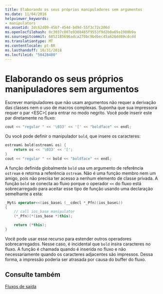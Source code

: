 ```yaml
---
title: Elaborando os seus próprios manipuladores sem argumentos
ms.date: 11/04/2016
helpviewer_keywords:
- manipulators
ms.assetid: 2dc62d09-45b7-454d-bd9d-55f3c72c206d
ms.openlocfilehash: 0c3037c007e9388485f9553f9d2b0a69a1980b9a
ms.sourcegitcommit: 6052185696adca270bc9bdbec45a626dd89cdcdd
ms.translationtype: MT
ms.contentlocale: pt-BR
ms.lasthandoff: 10/31/2018
ms.locfileid: "50428400"
---
```

# <a name="writing-your-own-manipulators-without-arguments"></a>Elaborando os seus próprios manipuladores sem argumentos

Escrever manipuladores que não usam argumentos não requer a derivação das classes nem o uso de macros complexas. Suponha que sua impressora requer o par \<ESC>[ para entrar no modo negrito. Você pode inserir este par diretamente no fluxo:

```cpp
cout << "regular " << '\033' << '[' << "boldface" << endl;
```

Ou você pode definir o manipulador `bold`, que insere os caracteres:

```cpp
ostream& bold(ostream& os) {
    return os << '\033' << '[';
}
cout << "regular " << bold << "boldface" << endl;
```

A função definida globalmente `bold` usa um argumento de referência `ostream` e retorna a referência `ostream`. Não é uma função membro nem um amigo, pois não precisa ter acesso a nenhum elemento de classe privada. A função `bold` se conecta ao fluxo porque o operador `<<` do fluxo está sobrecarregado para aceitar esse tipo de função usando uma declaração semelhante a esta:

```cpp
_Myt& operator<<(ios_base& (__cdecl *_Pfn)(ios_base&))
{
    // call ios_base manipulator
    (*_Pfn)(*(ios_base *)this);

    return (*this);
}
```

Você pode usar esse recurso para estender outros operadores sobrecarregados. Nesse caso, é incidental que `bold` insira caracteres no fluxo. A função é chamada quando é inserida no fluxo e não necessariamente quando os caracteres adjacentes são impressos. Dessa forma, a impressão poderia ser atrasada por causa do buffer do fluxo.

## <a name="see-also"></a>Consulte também

[Fluxos de saída](../standard-library/output-streams.md)<br/>
